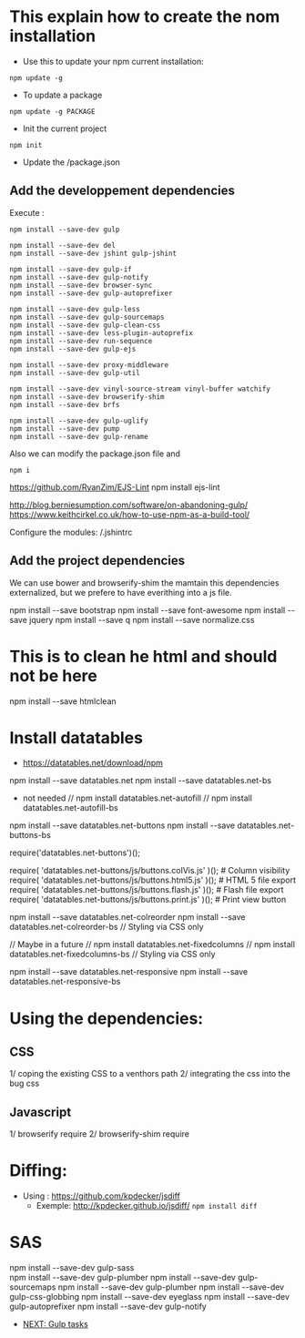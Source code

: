 # This explain how to create the nom installation


* Use this to update your npm current installation:
```
npm update -g 
```

* To update a package
```
npm update -g PACKAGE
```

* Init the current project

```
npm init 
```
* Update the /package.json


## Add the developpement dependencies

Execute :
```
npm install --save-dev gulp

npm install --save-dev del
npm install --save-dev jshint gulp-jshint

npm install --save-dev gulp-if
npm install --save-dev gulp-notify
npm install --save-dev browser-sync 
npm install --save-dev gulp-autoprefixer

npm install --save-dev gulp-less
npm install --save-dev gulp-sourcemaps
npm install --save-dev gulp-clean-css
npm install --save-dev less-plugin-autoprefix
npm install --save-dev run-sequence
npm install --save-dev gulp-ejs

npm install --save-dev proxy-middleware
npm install --save-dev gulp-util

npm install --save-dev vinyl-source-stream vinyl-buffer watchify
npm install --save-dev browserify-shim 
npm install --save-dev brfs

npm install --save-dev gulp-uglify
npm install --save-dev pump
npm install --save-dev gulp-rename

```

Also we can modify the package.json file and 
```
npm i
```

https://github.com/RyanZim/EJS-Lint
npm install ejs-lint

http://blog.berniesumption.com/software/on-abandoning-gulp/
https://www.keithcirkel.co.uk/how-to-use-npm-as-a-build-tool/


Configure the modules:
/.jshintrc


## Add the project dependencies

We can use bower and browserify-shim the mamtain this dependencies externalized, but we prefere to have everithing into a js file.

npm install --save bootstrap
npm install --save font-awesome
npm install --save jquery
npm install --save q
npm install --save normalize.css

# This is to clean he html and should not be here
npm install --save htmlclean


# Install datatables
* https://datatables.net/download/npm

npm install --save datatables.net
npm install --save datatables.net-bs


* not needed
// npm install datatables.net-autofill
// npm install datatables.net-autofill-bs

npm install --save datatables.net-buttons
npm install --save datatables.net-buttons-bs

require('datatables.net-buttons')();

require( 'datatables.net-buttons/js/buttons.colVis.js' )(); # Column visibility
require( 'datatables.net-buttons/js/buttons.html5.js' )();  # HTML 5 file export
require( 'datatables.net-buttons/js/buttons.flash.js' )();  # Flash file export
require( 'datatables.net-buttons/js/buttons.print.js' )();  # Print view button


npm install --save datatables.net-colreorder
npm install --save datatables.net-colreorder-bs // Styling via CSS only

// Maybe in a future
// npm install datatables.net-fixedcolumns
// npm install datatables.net-fixedcolumns-bs // Styling via CSS only

npm install --save datatables.net-responsive
npm install --save datatables.net-responsive-bs


# Using the dependencies:

## CSS

1/ coping the existing CSS to a venthors path
2/ integrating the css into the bug css

## Javascript

1/ browserify require
2/ browserify-shim require


# Diffing:
* Using : https://github.com/kpdecker/jsdiff
  * Exemple: http://kpdecker.github.io/jsdiff/
```npm install diff```

# SAS

npm install --save-dev gulp-sass    
npm install --save-dev gulp-plumber
npm install --save-dev gulp-sourcemaps
npm install --save-dev gulp-plumber
npm install --save-dev gulp-css-globbing
npm install --save-dev eyeglass
npm install --save-dev gulp-autoprefixer
npm install --save-dev gulp-notify

        
* [NEXT: Gulp tasks](/docs/gulp.md)

    